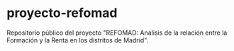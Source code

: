 # proyecto-refomad
Repositorio público del proyecto "REFOMAD: Análisis de la relación entre la Formación y la Renta en los distritos de Madrid". 
